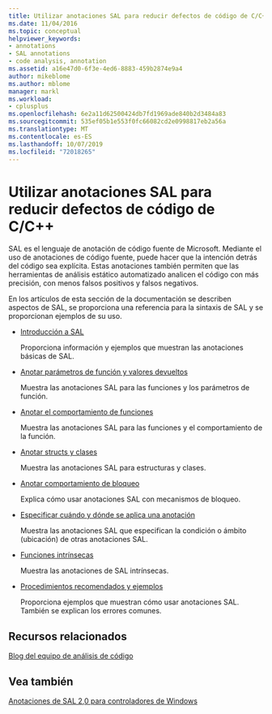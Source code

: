 ```yaml
---
title: Utilizar anotaciones SAL para reducir defectos de código de C/C++
ms.date: 11/04/2016
ms.topic: conceptual
helpviewer_keywords:
- annotations
- SAL annotations
- code analysis, annotation
ms.assetid: a16e47d0-6f3e-4ed6-8883-459b2874e9a4
author: mikeblome
ms.author: mblome
manager: markl
ms.workload:
- cplusplus
ms.openlocfilehash: 6e2a11d62500424db7fd1969ade840b2d3484a83
ms.sourcegitcommit: 535ef05b1e553f0fc66082cd2e0998817eb2a56a
ms.translationtype: MT
ms.contentlocale: es-ES
ms.lasthandoff: 10/07/2019
ms.locfileid: "72018265"
---
```

# <a name="using-sal-annotations-to-reduce-cc-code-defects"></a>Utilizar anotaciones SAL para reducir defectos de código de C/C++
SAL es el lenguaje de anotación de código fuente de Microsoft. Mediante el uso de anotaciones de código fuente, puede hacer que la intención detrás del código sea explícita. Estas anotaciones también permiten que las herramientas de análisis estático automatizado analicen el código con más precisión, con menos falsos positivos y falsos negativos.

En los artículos de esta sección de la documentación se describen aspectos de SAL, se proporciona una referencia para la sintaxis de SAL y se proporcionan ejemplos de su uso.

- [Introducción a SAL](../code-quality/understanding-sal.md)

     Proporciona información y ejemplos que muestran las anotaciones básicas de SAL.

- [Anotar parámetros de función y valores devueltos](../code-quality/annotating-function-parameters-and-return-values.md)

     Muestra las anotaciones SAL para las funciones y los parámetros de función.

- [Anotar el comportamiento de funciones](../code-quality/annotating-function-behavior.md)

     Muestra las anotaciones SAL para las funciones y el comportamiento de la función.

- [Anotar structs y clases](../code-quality/annotating-structs-and-classes.md)

     Muestra las anotaciones SAL para estructuras y clases.

- [Anotar comportamiento de bloqueo](../code-quality/annotating-locking-behavior.md)

     Explica cómo usar anotaciones SAL con mecanismos de bloqueo.

- [Especificar cuándo y dónde se aplica una anotación](../code-quality/specifying-when-and-where-an-annotation-applies.md)

     Muestra las anotaciones SAL que especifican la condición o ámbito (ubicación) de otras anotaciones SAL.

- [Funciones intrínsecas](../code-quality/intrinsic-functions.md)

     Muestra las anotaciones de SAL intrínsecas.

- [Procedimientos recomendados y ejemplos](../code-quality/best-practices-and-examples-sal.md)

     Proporciona ejemplos que muestran cómo usar anotaciones SAL. También se explican los errores comunes.

## <a name="related-resources"></a>Recursos relacionados
[Blog del equipo de análisis de código](http://go.microsoft.com/fwlink/?LinkId=251197)

## <a name="see-also"></a>Vea también
[Anotaciones de SAL 2,0 para controladores de Windows](http://go.microsoft.com/fwlink/?LinkId=250979)